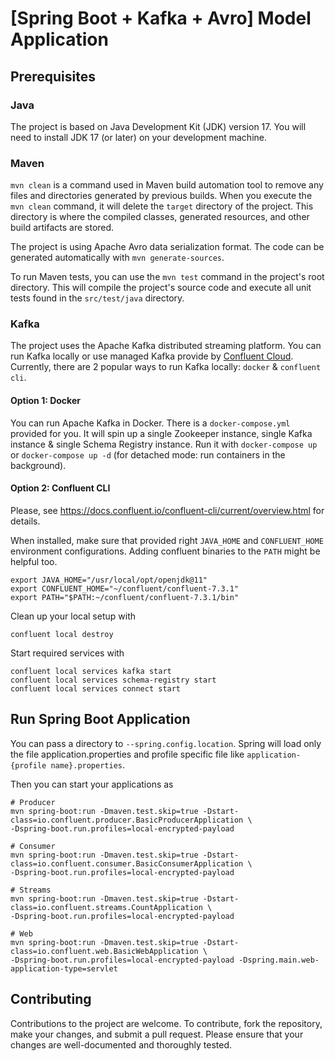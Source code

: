 # [Spring Boot + Kafka + Avro] Model Application

## Prerequisites

### Java

The project is based on Java Development Kit (JDK) version 17. 
You will need to install JDK 17 (or later) on your development machine.


### Maven

`mvn clean` is a command used in Maven build automation tool to remove any files and directories generated by previous builds.
When you execute the `mvn clean` command, it will delete the `target` directory of the project. 
This directory is where the compiled classes, generated resources, and other build artifacts are stored.

The project is using Apache Avro data serialization format. 
The code can be generated automatically with `mvn generate-sources`.

To run Maven tests, you can use the `mvn test` command in the project's root directory. 
This will compile the project's source code and execute all unit tests found in the `src/test/java` directory.

### Kafka

The project uses the Apache Kafka distributed streaming platform.
You can run Kafka locally or use managed Kafka provide by [Confluent Cloud](https://www.confluent.io/confluent-cloud/). 
Currently, there are 2 popular ways to run Kafka locally: `docker` & `confluent cli`. 

#### Option 1: Docker

You can run Apache Kafka in Docker.
There is a `docker-compose.yml` provided for you.
It will spin up a single Zookeeper instance, single Kafka instance & single Schema Registry instance.
Run it with `docker-compose up` or `docker-compose up -d` (for detached mode: run containers in the background).

#### Option 2: Confluent CLI

Please, see https://docs.confluent.io/confluent-cli/current/overview.html for details.

When installed, make sure that provided right `JAVA_HOME` and `CONFLUENT_HOME` environment configurations.
Adding confluent binaries to the `PATH` might be helpful too.

```shell
export JAVA_HOME="/usr/local/opt/openjdk@11"
export CONFLUENT_HOME="~/confluent/confluent-7.3.1"
export PATH="$PATH:~/confluent/confluent-7.3.1/bin"
```

Clean up your local setup with 

```shell
confluent local destroy
```

Start required services with

```shell
confluent local services kafka start
confluent local services schema-registry start
confluent local services connect start
```

## Run Spring Boot Application

You can pass a directory to `--spring.config.location`.
Spring will load only the file application.properties and profile specific file like `application-{profile name}.properties`.

Then you can start your applications as

```shell
# Producer
mvn spring-boot:run -Dmaven.test.skip=true -Dstart-class=io.confluent.producer.BasicProducerApplication \
-Dspring-boot.run.profiles=local-encrypted-payload

# Consumer
mvn spring-boot:run -Dmaven.test.skip=true -Dstart-class=io.confluent.consumer.BasicConsumerApplication \
-Dspring-boot.run.profiles=local-encrypted-payload

# Streams
mvn spring-boot:run -Dmaven.test.skip=true -Dstart-class=io.confluent.streams.CountApplication \
-Dspring-boot.run.profiles=local-encrypted-payload

# Web
mvn spring-boot:run -Dmaven.test.skip=true -Dstart-class=io.confluent.web.BasicWebApplication \
-Dspring-boot.run.profiles=local-encrypted-payload -Dspring.main.web-application-type=servlet
```

## Contributing

Contributions to the project are welcome. 
To contribute, fork the repository, make your changes, and submit a pull request. 
Please ensure that your changes are well-documented and thoroughly tested.

